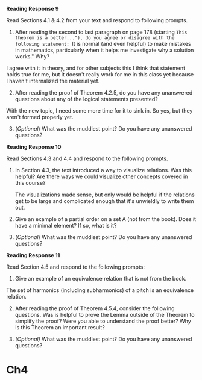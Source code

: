**Reading Response 9**  

Read Sections 4.1 & 4.2 from your text and respond to following prompts.  

1.  After reading the second to last paragraph on page 178 (starting ``This theorem is a better..."), do you agree or disagree with the following statement: ``It is normal (and even helpful) to make mistakes in mathematics, particularly when it helps me investigate why a solution works." Why?

I agree with it in theory, and for other subjects this I think that statement holds true for me, but it doesn't really work for me in this class yet because I haven't internalized the material yet.


2.  After reading the proof of Theorem 4.2.5, do you have any unanswered questions about any of the logical statements presented?

With the new topic, I need some more time for it to sink in. So yes, but they aren't formed properly yet.



3.  (_Optional_) What was the muddiest point? Do you have any unanswered questions?


**Reading Response 10**
  
Read Sections 4.3 and 4.4 and respond to the following prompts.

1.  In Section 4.3, the text introduced a way to visualize relations. Was this helpful? Are there ways we could visualize other concepts covered in this course?

	The visualizations made sense, but only would be helpful if the relations get to be large and complicated enough that it's unwieldly to write them out.

2.  Give an example of a partial order on a set A (not from the book). Does it have a minimal element? If so, what is it?



3.  (_Optional_) What was the muddiest point? Do you have any unanswered questions?

**Reading Response 11**

Read Section 4.5 and respond to the following prompts:

1.  Give an example of an equivalence relation that is not from the book.

The set of harmonics (including subharmonics) of a pitch is an equivalence relation. 

2.  After reading the proof of Theorem 4.5.4, consider the following questions. Was is helpful to prove the Lemma outside of the Theorem to simplify the proof? Were you able to understand the proof better? Why is this Theorem an important result?



3.  _(Optional)_ What was the muddiest point? Do you have any unanswered questions?


# Ch4 



